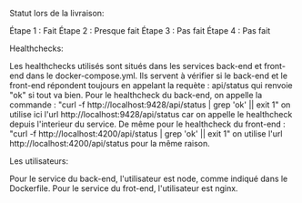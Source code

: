 Statut lors de la livraison:

Étape 1 : Fait
Étape 2 : Presque fait
Étape 3 : Pas fait
Étape 4 : Pas fait

Healthchecks:

Les healthchecks utilisés sont situés dans les services back-end et front-end dans le docker-compose.yml.
Ils servent à vérifier si le back-end et le front-end répondent toujours en appelant la requète : api/status qui renvoie "ok" si tout va bien.
Pour le healthcheck du back-end, on appelle la commande :
    "curl -f http://localhost:9428/api/status | grep 'ok' || exit 1"
    on utilise ici l'url http://localhost:9428/api/status car on appelle le healthcheck depuis l'interieur du service.
De même pour le healthcheck du front-end :
    "curl -f http://localhost:4200/api/status | grep 'ok' || exit 1"
    on utilise l'url http://localhost:4200/api/status pour la même raison.

Les utilisateurs:

Pour le service du back-end, l'utilisateur est node, comme indiqué dans le Dockerfile.
Pour le service du frot-end, l'utilisateur est nginx.

